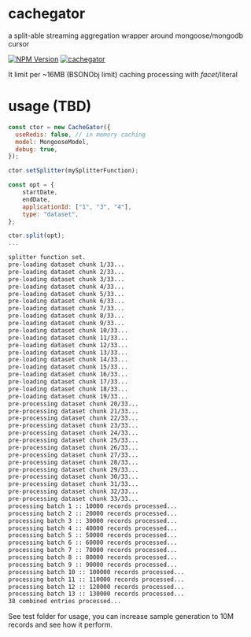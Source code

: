 # cachegator
a split-able streaming aggregation wrapper around mongoose/mongodb cursor

[![NPM Version](https://img.shields.io/npm/v/cachegator.svg)](https://www.npmjs.com/package/cachegator)
[![cachegator](https://github.com/syarul/cachegator/actions/workflows/main-ci.yml/badge.svg)](https://github.com/syarul/cachegator/actions/workflows/main-ci.yml)

It limit per ~16MB (BSONObj limit) caching processing with $facet/$literal

# usage (TBD)

```js
const ctor = new CacheGator({
  useRedis: false, // in memory caching
  model: MongooseModel,
  debug: true,
});

ctor.setSplitter(mySplitterFunction);

const opt = {
    startDate,
    endDate,
    applicationId: ["1", "3", "4"],
    type: "dataset",
};

ctor.split(opt);
...
```

```txt
splitter function set.
pre-loading dataset chunk 1/33...
pre-loading dataset chunk 2/33...
pre-loading dataset chunk 3/33...
pre-loading dataset chunk 4/33...
pre-loading dataset chunk 5/33...
pre-loading dataset chunk 6/33...
pre-loading dataset chunk 7/33...
pre-loading dataset chunk 8/33...
pre-loading dataset chunk 9/33...
pre-loading dataset chunk 10/33...
pre-loading dataset chunk 11/33...
pre-loading dataset chunk 12/33...
pre-loading dataset chunk 13/33...
pre-loading dataset chunk 14/33...
pre-loading dataset chunk 15/33...
pre-loading dataset chunk 16/33...
pre-loading dataset chunk 17/33...
pre-loading dataset chunk 18/33...
pre-loading dataset chunk 19/33...
pre-processing dataset chunk 20/33...
pre-processing dataset chunk 21/33...
pre-processing dataset chunk 22/33...
pre-processing dataset chunk 23/33...
pre-processing dataset chunk 24/33...
pre-processing dataset chunk 25/33...
pre-processing dataset chunk 26/33...
pre-processing dataset chunk 27/33...
pre-processing dataset chunk 28/33...
pre-processing dataset chunk 29/33...
pre-processing dataset chunk 30/33...
pre-processing dataset chunk 31/33...
pre-processing dataset chunk 32/33...
pre-processing dataset chunk 33/33...
processing batch 1 :: 10000 records processed...
processing batch 2 :: 20000 records processed...
processing batch 3 :: 30000 records processed...
processing batch 4 :: 40000 records processed...
processing batch 5 :: 50000 records processed...
processing batch 6 :: 60000 records processed...
processing batch 7 :: 70000 records processed...
processing batch 8 :: 80000 records processed...
processing batch 9 :: 90000 records processed...
processing batch 10 :: 100000 records processed...
processing batch 11 :: 110000 records processed...
processing batch 12 :: 120000 records processed...
processing batch 13 :: 130000 records processed...
38 combined entries processed...
```
See test folder for usage, you can increase sample generation to 10M records and see how it perform.
